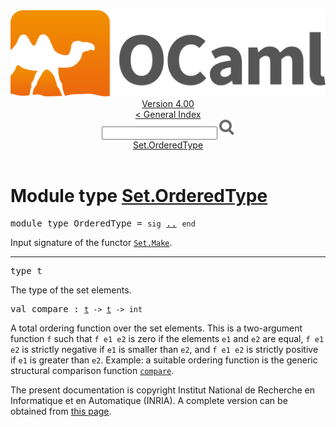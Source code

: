 <!-- ((! set title API !)) ((! set documentation !)) ((! set api !)) ((! set nobreadcrumb !)) -->
<div class="api"><header><nav class="toc brand"><a class="brand" href="https://ocaml.org/"><img src="colour-logo-gray.svg" class="svg" alt="OCaml"></a></nav><nav class="toc"><div class="toc_version"><a href="/docs" id="version-select">Version 4.00</a></div><a href="index.html">&lt; General Index</a><div class="api_search"><input type="text" name="apisearch" id="api_search" oninput="mySearch(false);" onkeypress="this.oninput();" onclick="this.oninput();" onpaste="this.oninput();">
<img src="search_icon.svg" alt="Search" class="svg" onclick="mySearch(false)"></div>
<div id="search_results"></div><div class="toc_title"><a href="#top">Set.OrderedType</a></div><ul></ul></nav></header>

<h1>Module type <a href="type_Set.OrderedType.html">Set.OrderedType</a></h1>
<pre><span class="keyword">module type</span> OrderedType = <code class="code"><span class="keyword">sig</span></code> <a href="Set.OrderedType.html">..</a> <code class="code"><span class="keyword">end</span></code></pre>Input signature of the functor <a href="Set.Make.html"><code class="code"><span class="constructor">Set</span>.<span class="constructor">Make</span></code></a>.<br>
<hr width="100%">
<pre><span id="TYPEt"><span class="keyword">type</span> <code class="type"></code>t</span> </pre>
<div class="info">
The type of the set elements.<br>
</div>

<pre><span id="VALcompare"><span class="keyword">val</span> compare</span> : <code class="type"><a href="Set.OrderedType.html#TYPEt">t</a> -&gt; <a href="Set.OrderedType.html#TYPEt">t</a> -&gt; int</code></pre><div class="info">
A total ordering function over the set elements.
          This is a two-argument function <code class="code">f</code> such that
          <code class="code">f e1 e2</code> is zero if the elements <code class="code">e1</code> and <code class="code">e2</code> are equal,
          <code class="code">f e1 e2</code> is strictly negative if <code class="code">e1</code> is smaller than <code class="code">e2</code>,
          and <code class="code">f e1 e2</code> is strictly positive if <code class="code">e1</code> is greater than <code class="code">e2</code>.
          Example: a suitable ordering function is the generic structural
          comparison function <a href="Pervasives.html#VALcompare"><code class="code">compare</code></a>.<br>
</div>
<div class="copyright">The present documentation is copyright Institut National de Recherche en Informatique et en Automatique (INRIA). A complete version can be obtained from <a href="http://caml.inria.fr/pub/docs/manual-ocaml/">this page</a>.</div></div>